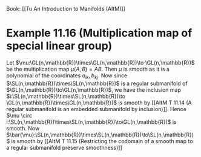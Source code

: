 Book: [[Tu An Introduction to Manifolds (AItM)]]
# Example 11.16 (Multiplication map of special linear group)
Let $\mu:\GL(n,\mathbb{R})\times\GL(n,\mathbb{R})\to \GL(n,\mathbb{R})$ be the multiplication map $\mu(A,B)=AB$.
Then $\mu$ is smooth as it is a polynomial of the coordinates $a_{ik},b_{kj}$.
Now since $\SL(n,\mathbb{R})\times\SL(n,\mathbb{R})$ is a regular submanifold of $\GL(n,\mathbb{R})\to\GL(n,\mathbb{R})$, we have the inclusion map $i:\SL(n,\mathbb{R})\times\SL(n,\mathbb{R})\to \GL(n,\mathbb{R})\times\GL(n,\mathbb{R})$ is smooth by [[AItM T 11.14 (A regular submanifold is an embedded submanifold by inclusion)]].
Hence $\mu \circ i:\SL(n,\mathbb{R})\times\SL(n,\mathbb{R})\to\GL(n,\mathbb{R})$ is smooth.
Now $\bar{\mu}:\SL(n,\mathbb{R})\times\SL(n,\mathbb{R})\to\SL(n,\mathbb{R})$ is smooth by [[AItM T 11.15 (Restricting the codomain of a smooth map to a regular submanifold preserve smoothness)]]